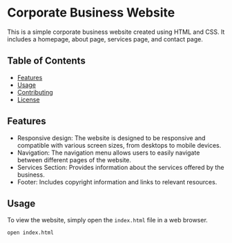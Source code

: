 # Corporate Business Website

This is a simple corporate business website created using HTML and CSS. It includes a homepage, about page, services page, and contact page.

## Table of Contents

- [Features](#features)
- [Usage](#usage)
- [Contributing](#contributing)
- [License](#license)

## Features

- Responsive design: The website is designed to be responsive and compatible with various screen sizes, from desktops to mobile devices.
- Navigation: The navigation menu allows users to easily navigate between different pages of the website.
- Services Section: Provides information about the services offered by the business.
- Footer: Includes copyright information and links to relevant resources.

## Usage

To view the website, simply open the `index.html` file in a web browser.

```bash
open index.html
